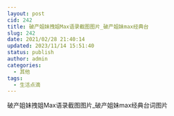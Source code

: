 ```yaml
---
layout: post
cid: 242
title: 破产姐妹拽姐Max语录截图图片_破产姐妹max经典台
slug: 242
date: 2021/02/28 21:40:14
updated: 2023/11/14 15:51:40
status: publish
author: admin
categories: 
  - 其他
tags: 
  - 生活点滴
---
```



<div alt="潮男心博客 www.cnx0.com">
	<p>
		破产姐妹拽姐Max语录截图图片_破产姐妹max经典台词图片
	</p>
	<p align="center">
		<img src="https://p.qqan.com/up/2021-2/16142371351652692.png" alt="" border="0" onload="return imgzoom(this,550);" style="cursor:pointer;" onclick="javascript:window.open(this.src);" />
	</p>
	<p align="center">
		<img src="https://p.qqan.com/up/2021-2/16142371353188444.png" alt="" border="0" onload="return imgzoom(this,550);" style="cursor:pointer;" onclick="javascript:window.open(this.src);" />
	</p>
	<p align="center">
		<img src="https://p.qqan.com/up/2021-2/16142371358849699.jpg" alt="" border="0" onload="return imgzoom(this,550);" style="cursor:pointer;" onclick="javascript:window.open(this.src);" />
	</p>
	<p align="center">
		<img src="https://p.qqan.com/up/2021-2/16142371352386716.jpg" alt="" border="0" onload="return imgzoom(this,550);" style="cursor:pointer;" onclick="javascript:window.open(this.src);" />
	</p>
	<p align="center">
		<img src="https://p.qqan.com/up/2021-2/16142371355285047.jpg" alt="" border="0" onload="return imgzoom(this,550);" style="cursor:pointer;" onclick="javascript:window.open(this.src);" />
	</p>
	<p align="center">
		<img src="https://p.qqan.com/up/2021-2/16142371352748029.jpg" alt="" border="0" onload="return imgzoom(this,550);" style="cursor:pointer;" onclick="javascript:window.open(this.src);" />
	</p>
	<p align="center">
		<img src="https://p.qqan.com/up/2021-2/16142371361192365.jpg" alt="" border="0" onload="return imgzoom(this,550);" style="cursor:pointer;" onclick="javascript:window.open(this.src);" />
	</p>
	<p align="center">
		<img src="https://p.qqan.com/up/2021-2/16142371368536177.jpg" alt="" border="0" onload="return imgzoom(this,550);" style="cursor:pointer;" onclick="javascript:window.open(this.src);" />
	</p>
	<p align="center">
		<img src="https://p.qqan.com/up/2021-2/16142371364583845.jpg" alt="" border="0" onload="return imgzoom(this,550);" style="cursor:pointer;" onclick="javascript:window.open(this.src);" />
	</p>
</div>
